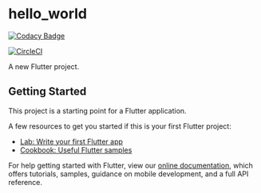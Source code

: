 # hello_world

[![Codacy Badge](https://api.codacy.com/project/badge/Grade/0a001acd34a04e98814efc4288dd91c1)](https://app.codacy.com/manual/davidgg090/hello_world?utm_source=github.com&utm_medium=referral&utm_content=davidgg090/hello_world&utm_campaign=Badge_Grade_Dashboard)

[![CircleCI](https://circleci.com/gh/davidgg090/hello_world.svg?style=svg)](https://app.circleci.com/pipelines/github/davidgg090/hello_world)

A new Flutter project.

## Getting Started

This project is a starting point for a Flutter application.

A few resources to get you started if this is your first Flutter project:

- [Lab: Write your first Flutter app](https://flutter.dev/docs/get-started/codelab)
- [Cookbook: Useful Flutter samples](https://flutter.dev/docs/cookbook)

For help getting started with Flutter, view our
[online documentation](https://flutter.dev/docs), which offers tutorials,
samples, guidance on mobile development, and a full API reference.
